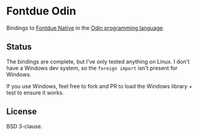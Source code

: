 # Fontdue Odin

Bindings to [Fontdue Native](https://codeberg.org/spindlebink/fontdue-native) in the [Odin programming language](https://odin-lang.org).

## Status

The bindings are complete, but I've only tested anything on Linux. I don't have a Windows dev system, so the `foreign import` isn't present for Windows.

If you use Windows, feel free to fork and PR to load the Windows library + test to ensure it works.

## License

BSD 3-clause.
